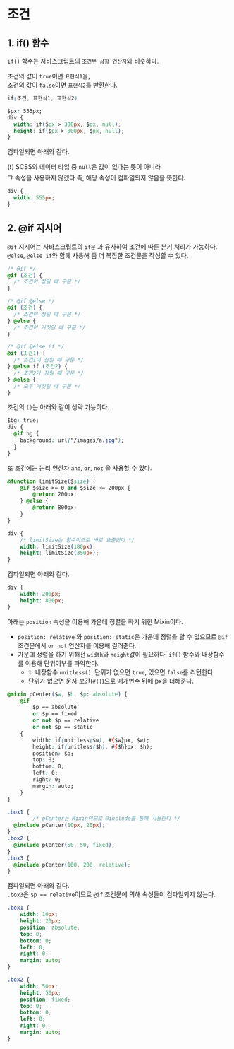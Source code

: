 # 조건


## 1. if() 함수

`if()` 함수는 자바스크립트의 `조건부 삼항 연산자`와 비슷하다.

조건의 값이 `true`이면 `표현식1`을,    
조건의 값이 `false`이면 `표현식2`를 반환한다.

```css
if(조건, 표현식1, 표현식2)
```

```css
$px: 555px;
div {
  width: if($px > 300px, $px, null);
  height: if($px > 800px, $px, null);
}
```

컴파일되면 아래와 같다. 

(❗) SCSS의 데이터 타입 중 `null`은 값이 없다는 뜻이 아니라   
그 속성을 사용하지 않겠다 즉, 해당 속성이 컴파일되지 않음을 뜻한다. 

```css
div {
  width: 555px;
}
```



## 2. @if 지시어

`@if` 지시어는 자바스크립트의 `if문` 과 유사하여 조건에 따른 분기 처리가 가능하다.   
`@else`, `@else if`와 함께 사용해 좀 더 복잡한 조건문을 작성할 수 있다. 

```css
/* @if */
@if (조건) {
  /* 조건이 참일 때 구문 */
}

/* @if @else */
@if (조건) {
  /* 조건이 참일 때 구문 */
} @else {
  /* 조건이 거짓일 때 구문 */
}

/* @if @else if */
@if (조건1) {
  /* 조건1이 참일 때 구문 */
} @else if (조건2) {
  /* 조건2가 참일 때 구문 */
} @else {
  /* 모두 거짓일 때 구문 */
}
```

조건의 `()`는 아래와 같이 생략 가능하다. 

```css
$bg: true;
div {
  @if bg {
    background: url("/images/a.jpg");
  }
}
```

또 조건에는 논리 연산자 `and`, `or`, `not` 을 사용할 수 있다. 

```css
@function limitSize($size) {
	@if $size >= 0 and $size <= 200px {
		@return 200px;
	} @else {
		@return 800px;
	}
}

div {
	/* limitSize는 함수이므로 바로 호출한다 */
	width: limitSize(180px);
	height: limitSize(350px);
}
```

컴파일되면 아래와 같다. 

```css
div {
	width: 200px;
	height: 800px;
}
```


아래는 `position` 속성을 이용해 가운데 정렬을 하기 위한 Mixin이다.   

- `position: relative` 와 `position: static`은 가운데 정렬을 할 수 없으므로 `@if` 조건문에서 `or not` 연산자를 이용해 걸러준다.
- 가운데 정렬을 하기 위해선 `width`와 `height`값이 필요하다. `if()` 함수와 내장함수를 이용해 단위여부를 파악한다. 
  - ✨ 내장함수 `unitless()`: 단위가 없으면 `true`, 있으면 `false`를 리턴한다.
  - 단위가 없으면 문자 보간(`#{}`)으로 매개변수 뒤에 px을 더해준다. 


```css
@mixin pCenter($w, $h, $p: absolute) {
	@if
		$p == absolute
		or $p == fixed
		or not $p == relative
		or not $p == static
	{
		width: if(unitless($w), #{$w}px, $w);
		height: if(unitless($h), #{$h}px, $h);
		position: $p;
		top: 0;
		bottom: 0;
		left: 0;
		right: 0;
		margin: auto;
	}
}

.box1 {
		/* pCenter는 Mixin이므로 @include를 통해 사용한다 */
  @include pCenter(10px, 20px);
}
.box2 {
  @include pCenter(50, 50, fixed);
}
.box3 {
  @include pCenter(100, 200, relative);
}
```

컴파일되면 아래와 같다.  
`.box3`은 `$p == relative`이므로 `@if` 조건문에 의해 속성들이 컴파일되지 않는다. 
 
```css
.box1 {
	width: 10px;
	height: 20px;
	position: absolute;
	top: 0;
	bottom: 0;
	left: 0;
	right: 0;
	margin: auto;
}

.box2 {
	width: 50px;
	height: 50px;
	position: fixed;
	top: 0;
	bottom: 0;
	left: 0;
	right: 0;
	margin: auto;
}
```
